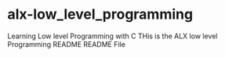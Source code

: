 # alx-low_level_programming
Learning Low level Programming with C
THis is the ALX low level Programming README README File

